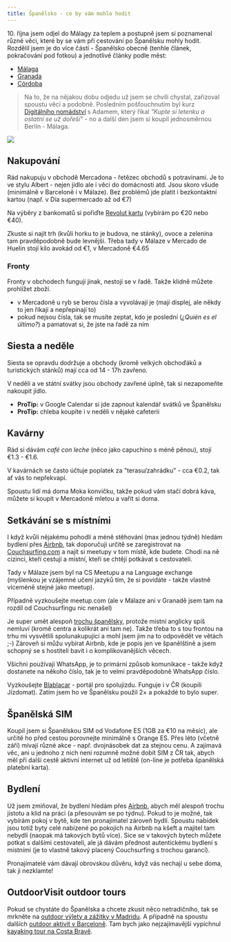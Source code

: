 ```yaml
---
title: Španělsko - co by vám mohlo hodit
---
```


10\. října jsem odjel do Málagy za teplem a postupně jsem si poznamenal různé věci, které by se vám při cestování po Španělsku mohly hodit. Rozdělil jsem je do více částí - Španělsko obecně (tenhle článek, pokračování pod fotkou) a jednotlivé články podle měst:

 - [Málaga](/malaga/)
 - [Granada](/granada/)
 - [Córdoba](/cordoba/)

> Na to, že na nějakou dobu odjedu už jsem se chvíli chystal, zařizoval spoustu věcí a podobně. Posledním pošťouchnutím byl kurz [Digitálního nomádství](https://www.naucmese.cz/kurz/digitalni-nomadstvi) s Adamem, který říkal *"Kupte si letenku a ostatní se už dořeší"* - no a další den jsem si koupil jednosměrnou Berlín - Málaga.

![](/data/2016/2016-10-21-spanelsko/spanelsko-malaga.jpg)

## Nakupování
Rád nakupuju v obchodě Mercadona - řetězec obchodů s potravinami. Je to ve stylu Albert - nejen jídlo ale i věci do domácnosti atd. Jsou skoro všude (minimálně v Barceloně i v Málaze). Bez problémů jde platit i bezkontaktní kartou (např. v Día supermercado až od €7)

Na výběry z bankomatů si pořiďte [Revolut kartu](/revolut-karta/) (vybírám po €20 nebo €40).

Zkuste si najít trh (kvůli horku to je budova, ne stánky), ovoce a zelenina tam pravděpodobně bude levnější. Třeba tady v Málaze v Mercado de Huelin stojí kilo avokád od €1, v Mercadoně €4.65

### Fronty
Fronty v obchodech fungují jinak, nestojí se v řadě. Takže klidně můžete prohlížet zboží.

  - v Mercadoně u ryb se berou čísla a vyvolávají je (mají displej, ale někdy to jen říkají a nepřepínají to)
  - pokud nejsou čísla, tak se musíte zeptat, kdo je poslední (*¿Quién es el último?*) a pamatovat si, že jste na řadě za ním

## Siesta a neděle
Siesta se opravdu dodržuje a obchody (kromě velkých obchoďáků a turistických stánků) mají cca od 14 - 17h zavřeno.

V neděli a ve státní svátky jsou obchody zavřené úplně, tak si nezapomeňte nakoupit jídlo.

- **ProTip:** v Google Calendar si jde zapnout kalendář svátků ve Španělsku
- **ProTip:** chleba koupíte i v neděli v nějaké cafeterii


## Kavárny
Rád si dávám *café con leche* (něco jako capuchino s méně pěnou), stojí €1.3 - €1.6.

V kavárnách se často účtuje poplatek za "terasu/zahrádku" - cca €0.2, tak ať vás to nepřekvapí.

Spoustu lidí má doma Moka konvičku, takže pokud vám stačí dobrá káva, můžete si koupit v Mercadoně mletou a vařit si doma.

## Setkávání se s místními

I když kvůli nějakému pohodlí a méně stěhování (max jednou týdně) hledám bydlení přes [Airbnb](https://www.airbnb.com/c/mhujer), tak doporučuji určitě se zaregistrovat na [Couchsurfing.com](https://www.couchsurfing.com/) a najít si meetupy v tom místě, kde budete. Chodí na ně cizinci, kteří cestují a místní, kteří se chtějí potkávat s cestovateli.

Tady v Málaze jsem byl na CS Meetupu a na Language exchange (myšlenkou je vzájemné učení jazyků tím, že si povídáte - takže vlastně víceméně stejné jako meetup).

Případně vyzkoušejte meetup.com (ale v Málaze ani v Granadě jsem tam na rozdíl od Couchsurfingu nic nenašel)

Je super umět alespoň [trochu španělsky](/jak-se-ucim-spanelsky/), protože místní anglicky spíš nemluví (kromě centra a kolikrát ani tam ne). Takže třeba to s tou frontou na trhu mi vysvětlili spolunakupující a mohl jsem jim na to odpovědět ve větách ;-) Zároveň si můžu vybírat Airbnb, kde je popis jen ve španělštině a jsem schopný se s hostiteli bavit i o komplikovanějších věcech.

Všichni používají WhatsApp, je to primární způsob komunikace - takže když dostanete na někoho číslo, tak je to velmi pravděpodobně WhatsApp číslo.

Vyzkoušejte [Blablacar](https://www.blablacar.es/) - portál pro spolujízdu. Funguje i v ČR (koupili Jízdomat). Zatím jsem ho ve Španělsku použil 2× a pokaždé to bylo super.
   
## Španělská SIM
Koupil jsem si Španělskou SIM od Vodafone ES (1GB za €10 na měsíc), ale určitě ho před cestou porovnejte minimálně s Orange ES. Přes léto (včetně září) mívají různé akce - např. dvojnásobek dat za stejnou cenu. A zajímavá věc, ani u jednoho z nich není rozumně možné dobít SIM z ČR tak, abych měl při další cestě aktivní internet už od letiště (on-line je potřeba španělská platební karta).

## Bydlení
Už jsem zmiňoval, že bydlení hledám přes [Airbnb](https://www.airbnb.com/c/mhujer), abych měl alespoň trochu jistotu a klid na práci (a přesouvám se po týdnu). Pokud to je možné, tak vybírám pokoj v bytě, kde ten pronajímatel zároveň bydlí. Spoustu nabídek jsou totiž byty celé nabízené po pokojích na Airbnb na kšeft a majitel tam nebydlí (naopak má takových bytů více). Sice se v takových bytech můžete potkat s dalšími cestovateli, ale já dávám přednost autentickému bydlení s místními (je to vlastně takový placený Couchsurfing s trochou garancí).

Pronajímatelé vám dávají obrovskou důvěru, když vás nechají u sebe doma, tak ji nezklamte!

## OutdoorVisit outdoor tours

Pokud se chystáte do Španělska a chcete zkusit něco netradičního, tak se mrkněte na [outdoor výlety a zážitky v Madridu](https://www.outdoorvisit.com/madrid/?utm_source=martinhujer.cz&utm_medium=web&utm_campaign=blog_spain_post). A případně na spoustu dalších [outdoor aktivit v Barceloně](https://www.outdoorvisit.com/barcelona/?utm_source=martinhujer.cz&utm_medium=web&utm_campaign=blog_spain_post). Tam bych jako nejzajímavější vypíchnul [kayaking tour na Costa Bravě](https://www.outdoorvisit.com/tour/1-kayaking-and-snorkeling-in-costa-brava-from-barcelona/?utm_source=martinhujer.cz&utm_medium=web&utm_campaign=blog_spain_post).
